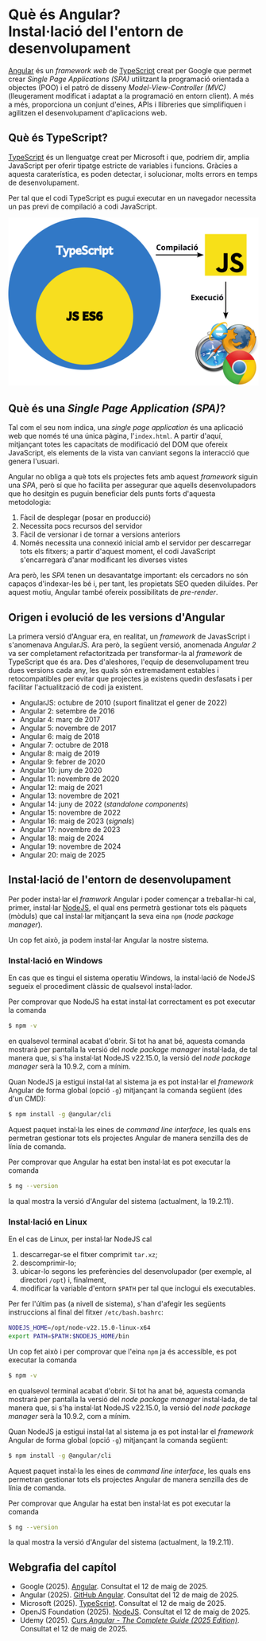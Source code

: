 # Què és Angular? <br/> Instal·lació del l'entorn de desenvolupament

[Angular](https://angular.dev/) és un *framework web* de [TypeScript](https://www.typescriptlang.org/) creat per Google que permet crear *Single Page Applications (SPA)* utilitzant la programació orientada a objectes (POO) i el patró de disseny *Model-View-Controller (MVC)* (lleugerament modificat i adaptat a la programació en entorn client). A més a més, proporciona un conjunt d'eines, APIs i llibreries que simplifiquen i agilitzen el desenvolupament d'aplicacions web.

## Què és TypeScript?
[TypeScript](https://www.typescriptlang.org/) és un llenguatge creat per Microsoft i que, podríem dir, amplia JavaScript per oferir tipatge estricte de variables i funcions. Gràcies a aquesta caraterística, es poden detectar, i solucionar, molts errors en temps de desenvolupament.

Per tal que el codi TypeScript es pugui executar en un navegador necessita un pas previ de compilació a codi JavaScript.

![TypeScript](img/typescript.png)

## Què és una *Single Page Application (SPA)*?
Tal com el seu nom indica, una *single page application* és una aplicació web que només té una única pàgina, l'`index.html`. A partir d'aquí, mitjançant totes les capacitats de modificació del DOM que ofereix JavaScript, els elements de la vista van canviant segons la interacció que genera l'usuari.

Angular no obliga a què tots els projectes fets amb aquest *framework* siguin una *SPA*, però sí que ho facilita per assegurar que aquells desenvolupadors que ho desitgin es puguin beneficiar dels punts forts d'aquesta metodologia:
1. Fàcil de desplegar (posar en producció)
2. Necessita pocs recursos del servidor
3. Fàcil de versionar i de tornar a versions anteriors
4. Només necessita una connexió inicial amb el servidor per descarregar tots els fitxers; a partir d'aquest moment, el codi JavaScript s'encarregarà d'anar modificant les diverses vistes

Ara però, les *SPA* tenen un desavantatge important: els cercadors no són capaços d'indexar-les bé i, per tant, les propietats SEO queden diluïdes. Per aquest motiu, Angular també ofereix possibilitats de *pre-render*.

## Origen i evolució de les versions d'Angular
La primera versió d'Anguar era, en realitat, un *framework* de JavasScript i s'anomenava AngularJS. Ara però, la següent versió, anomenada *Angular 2* va ser completament refactoritzada per transformar-la al *framework* de TypeScript que és ara. Des d'aleshores, l'equip de desenvolupament treu dues versions cada any, les quals són extremadament estables i retocompatibles per evitar que projectes ja existens quedin desfasats i per facilitar l'actualització de codi ja existent.

* AngularJS: octubre de 2010 (suport finalitzat el gener de 2022)
* Angular 2: setembre de 2016
* Angular 4: març de 2017
* Angular 5: novembre de 2017
* Angular 6: maig de 2018
* Angular 7: octubre de 2018
* Angular 8: maig de 2019
* Angular 9: febrer de 2020
* Angular 10: juny de 2020
* Angular 11: novembre de 2020
* Angular 12: maig de 2021
* Angular 13: novembre de 2021
* Angular 14: juny de 2022 (*standalone components*)
* Angular 15: novembre de 2022
* Angular 16: maig de 2023 (*signals*)
* Angular 17: novembre de 2023
* Angular 18: maig de 2024
* Angular 19: novembre de 2024
* Angular 20: maig de 2025

## Instal·lació de l'entorn de desenvolupament
Per poder instal·lar el *framwork* Angular i poder començar a treballar-hi cal, primer, instal·lar [NodeJS](https://nodejs.org/), el qual ens permetrà gestionar tots els pàquets (mòduls) que cal instal·lar mitjançant la seva eina `npm` (*node package manager*).

Un cop fet això, ja podem instal·lar Angular la nostre sistema.

### Instal·lació en Windows
En cas que es tingui el sistema operatiu Windows, la instal·lació de NodeJS segueix el procediment clàssic de qualsevol instal·lador.

Per comprovar que NodeJS ha estat instal·lat correctament es pot executar la comanda
```bash
$ npm -v
```
en qualsevol terminal acabat d'obrir. Si tot ha anat bé, aquesta comanda mostrarà per pantalla la versió del *node package manager* instal·lada, de tal manera que, si s'ha instal·lat NodeJS v22.15.0, la versió del *node package manager* serà la 10.9.2, com a mínim.

Quan NodeJS ja estigui instal·lat al sistema ja es pot instal·lar el *framework* Angular de forma global (opció `-g`) mitjançant la comanda següent (des d'un CMD):
```bash
$ npm install -g @angular/cli
```
Aquest paquet instal·la les eines de *command line interface*, les quals ens permetran gestionar tots els projectes Angular de manera senzilla des de línia de comanda.

Per comprovar que Angular ha estat ben instal·lat es pot executar la comanda
```bash
$ ng --version
```
la qual mostra la versió d'Angular del sistema (actualment, la 19.2.11).

### Instal·lació en Linux
En el cas de Linux, per instal·lar NodeJS cal 
1. descarregar-se el fitxer comprimit `tar.xz`;
2. descomprimir-lo;
3. ubicar-lo segons les preferències del desenvolupador (per exemple, al directori `/opt`) i, finalment,
4. modificar la variable d'entorn `$PATH` per tal que inclogui els executables.

Per fer l'últim pas (a nivell de sistema), s'han d'afegir les següents instruccions al final del fitxer `/etc/bash.bashrc`:
```bash
NODEJS_HOME=/opt/node-v22.15.0-linux-x64
export PATH=$PATH:$NODEJS_HOME/bin
```
Un cop fet això i per comprovar que l'eina `npm` ja és accessible, es pot executar la comanda
```bash
$ npm -v
```
en qualsevol terminal acabat d'obrir. Si tot ha anat bé, aquesta comanda mostrarà per pantalla la versió del *node package manager* instal·lada, de tal manera que, si s'ha instal·lat NodeJS v22.15.0, la versió del *node package manager* serà la 10.9.2, com a mínim.

Quan NodeJS ja estigui instal·lat al sistema ja es pot instal·lar el *framework* Angular de forma global (opció `-g`) mitjançant la comanda següent:
```bash
$ npm install -g @angular/cli
```
Aquest paquet instal·la les eines de *command line interface*, les quals ens permetran gestionar tots els projectes Angular de manera senzilla des de línia de comanda.

Per comprovar que Angular ha estat ben instal·lat es pot executar la comanda
```bash
$ ng --version
```
la qual mostra la versió d'Angular del sistema (actualment, la 19.2.11).

## Webgrafia del capítol
* Google (2025). [Angular](https://angular.dev/). Consultat el 12 de maig de 2025.
* Angular (2025). [GitHub Angular](https://github.com/angular/angular). Consultat del 12 de maig de 2025.
* Microsoft (2025). [TypeScript](https://www.typescriptlang.org/). Consultat el 12 de maig de 2025.
* OpenJS Foundation (2025). [NodeJS](https://nodejs.org/). Consultat el 12 de maig de 2025.
* Udemy (2025). [Curs *Angular - The Complete Guide (2025 Edition)*](https://www.udemy.com/course/the-complete-guide-to-angular-2/). Consultat el 12 de maig de 2025.